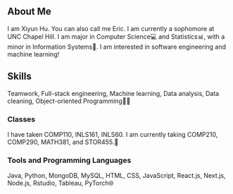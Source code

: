 ## About Me
I am Xiyun Hu. You can also call me Eric. I am currently a sophomore at UNC Chapel Hill. I am major in Computer Science💻 and Statistics📊, with a minor in Information Systems🔢.
I am interested in software engineering and machine learning!

## Skills
Teamwork, Full-stack engineering, Machine learning, Data analysis, Data cleaning, Object-oriented Programming👨‍💻
  
### Classes
I have taken COMP110, INLS161, INLS60. I am currently taking COMP210, COMP290, MATH381, and STOR455.🎒

### Tools and Programming Languages
Java, Python, MongoDB, MySQL, HTML, CSS, JavaScript, React.js, Next.js, Node.js, Rstudio, Tableau, PyTorch🌐

